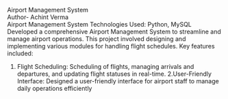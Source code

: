 Airport Management System
<br>
Author- Achint Verma
<br>
Airport Management System
Technologies Used: Python, MySQL Developed a comprehensive Airport Management System to streamline and
manage airport operations. This project involved designing and implementing various modules for handling flight
schedules.
Key features included:
1. Flight Scheduling: Scheduling of flights, managing arrivals and departures, and updating flight statuses in
real-time.
2.User-Friendly Interface: Designed a user-friendly interface for airport staff to manage daily operations
efficiently
